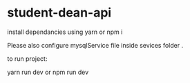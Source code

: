 # student-dean-api

install dependancies using yarn or npm i

Please also configure mysqlService file inside sevices folder . 

to run project:

yarn run dev
     or
npm run dev
